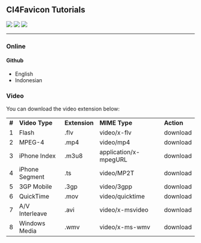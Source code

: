 ## CI4Favicon Tutorials

![](https://img.shields.io/badge/version-1.0-green) [![](https://img.shields.io/badge/license-MIT-blue)](https://github.com/officialxviid/ci4favicon/blob/main/LICENSE) [![](https://img.shields.io/badge/composer-officialxviid%2FCI4Favicon-sandybrown)](https://github.com/officialxviid/ci4favicon/blob/main/LICENSE)

---

### Online

#### Github

*   English
*   Indonesian

### Video

You can download the video extension below:

<table><tbody><tr><td><strong>#</strong></td><td><strong>Video Type</strong></td><td><strong>Extension</strong></td><td><strong>MIME Type</strong></td><td><strong>Action</strong></td></tr><tr><td>1</td><td>Flash</td><td>.flv</td><td>video/x-flv</td><td>download</td></tr><tr><td>2</td><td>MPEG-4</td><td>.mp4</td><td>video/mp4</td><td>download</td></tr><tr><td>3</td><td>iPhone Index</td><td>.m3u8</td><td>application/x-mpegURL</td><td>download</td></tr><tr><td>4</td><td>iPhone Segment</td><td>.ts</td><td>video/MP2T</td><td>download</td></tr><tr><td>5</td><td>3GP Mobile</td><td>.3gp</td><td>video/3gpp</td><td>download</td></tr><tr><td>6</td><td>QuickTime</td><td>.mov</td><td>video/quicktime</td><td>download</td></tr><tr><td>7</td><td>A/V Interleave</td><td>.avi</td><td>video/x-msvideo</td><td>download</td></tr><tr><td>8</td><td>Windows Media</td><td>.wmv</td><td>video/x-ms-wmv</td><td>download</td></tr></tbody></table>
